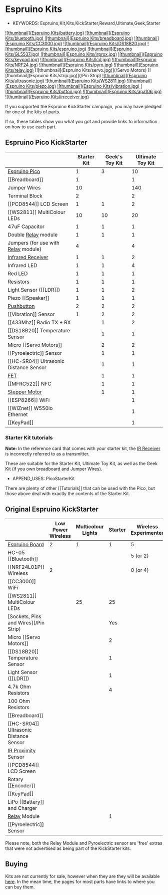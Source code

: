 <!--- Copyright (c) 2013 Gordon Williams, Pur3 Ltd. See the file LICENSE for copying permission. -->
Espruino Kits
==============

* KEYWORDS: Espruino,Kit,Kits,KickStarter,Reward,Ultimate,Geek,Starter

[![thumbnail](Espruino Kits/battery.jpg)](/Battery)
[![thumbnail](Espruino Kits/bluetooth.jpg)](/Bluetooth)
[![thumbnail](Espruino Kits/breadboard.jpg)](/Breadboard)
[![thumbnail](Espruino Kits/CC3000.jpg)](/CC3000)
[![thumbnail](Espruino Kits/DS18B20.jpg)](/DS18B20)
[![thumbnail](Espruino Kits/espruino.jpg)](/EspruinoBoard)
[![thumbnail](Espruino Kits/GL5537.jpg)](/LDR)
[![thumbnail](Espruino Kits/irprox.jpg)](/InfraredProximity)
[![thumbnail](Espruino Kits/keypad.jpg)](/KeyPad)
[![thumbnail](Espruino Kits/lcd.jpg)](/PCD8544)
[![thumbnail](Espruino Kits/NRF24.jpg)](/NRF24L01P)
[![thumbnail](Espruino Kits/pyro.jpg)](/Pyroelectric)
[![thumbnail](Espruino Kits/relay.jpg)](/Relays)
[![thumbnail](Espruino Kits/servo.jpg)](/Servo Motors)
[![thumbnail](Espruino Kits/strip.jpg)](/Pin Strip)
[![thumbnail](Espruino Kits/ultrasonic.jpg)](/HC-SR04)
[![thumbnail](Espruino Kits/WS2811.jpg)](/WS2811)
[![thumbnail](Espruino Kits/piezo.jpg)](/Speaker)
[![thumbnail](Espruino Kits/vibration.jpg)](/Vibration)
[![thumbnail](Espruino Kits/button.jpg)](/Button)
[![thumbnail](Espruino Kits/apa106.jpg)](/WS2811)
[![thumbnail](Espruino Kits/irreceiver.jpg)](/IRReceiver)


If you supported the Espruino KickStarter campaign, you may have pledged for one of the kits of parts.

If so, these tables show you what you got and provide links to information on how to use each part.

Espruino Pico KickStarter
----------------------

|                                   | Starter Kit | Geek's Toy Kit | Ultimate Toy Kit |
|-----------------------------------|-------------|----------------|------------------|
| [Espruino Pico](/Pico)            | 1           |  3             |  10              |
| [[Breadboard]]                    | 1           |                |  1               |
| Jumper Wires                      | 10          |                |  140             |
| Terminal Block                    | 2           |                |  2               |
| [[PCD8544]] LCD Screen            | 1           |  1             |  2               |
| [[WS2811]] MultiColour LEDs       | 10          |  10            |  20              |
| 47uF Capacitor                    | 1           |  1             |  1               |
| Double [Relay](Relays) module     | 1           |  1             |  1               |
| Jumpers (for use with [Relay](Relays) module) | 4 |              |  4               |
| [Infrared Receiver](/IRReceiver)  | 1           |  1             |  2               |
| Infrared LED                      | 1           |  1             |  4               |
| Red LED                           | 1           |  1             |  1               |
| Resistors                         | 1           |  1             |  1               |
| Light Sensor ([[LDR]])            | 1           |  1             |  2               |
| Piezo [[Speaker]]                 | 1           |  1             |  1               |
| [Pushbutton](/Button)             | 2           |  2             |  2               |
| [[Vibration]] Sensor              | 1           |  2             |  2               |
| [[433Mhz]] Radio TX + RX          |             |  1             |  2               |
| [[DS18B20]] Temperature Sensor    |             |  1             |  1               |
| Micro [[Servo Motors]]            |             |  2             |  2               |
| [[Pyroelectric]] Sensor           |             |  1             |  1               |
| [[HC-SR04]] Ultrasonic Distance Sensor |        |  1             |  1               |
| [FET](/mosfets)                   |             |  1             |  1               |
| [[MFRC522]] NFC                   |             |  1             |  1               |
| [Stepper Motor](/Stepper+Motors)  |             |  1             |  1               |
| [[ESP8266]] WiFi                  |             |                |  1               |
| [[WIZnet]] W550io Ethernet        |             |                |  1               |
| [[KeyPad]]                        |             |                |  1               |

### Starter Kit tutorials

**Note:** In the reference card that comes with your starter kit, the [IR Receiver](/IRReceiver) is incorrectly referred to as a transmitter.

<a name="pico_tutorials"></a>These are suitable for the Starter Kit, Ultimate Toy Kit, as well as the Geek Kit (if you own breadboard and Jumper Wires).

* APPEND_USES: PicoStarterKit

There are plenty of other [[Tutorials]] that can be used with the Pico, but those above deal with exactly the contents of the Starter Kit.


Original Espruino KickStarter
-------------------------

|                                   | Low Power Wireless | Multicolour Lights | Starter | Wireless Experimenter | WiFi Wireless | Ultimate WiFi |
|-----------------------------------|--------------------|--------------------|---------|-----------------------|---------------|---------------|
| [Espruino Board](/EspruinoBoard)  | 2                  | 1                  | 1       | 5                     | 4             | 4             |
| HC-05 [[Bluetooth]]               |                    |                    |         | 5 (or 2)              | 2             | 2             |
| [[NRF24L01P]] Wireless            | 2                  |                    |         | 0 (or 4)              | 2             | 2             |
| [[CC3000]] WiFi                   |                    |                    |         |                       | 1             | 1             |
| [[WS2811]] MultiColour LEDs       |                    | 25                 | 25      |                       |               | 25            |
| [Sockets, Pins and Wires](/Pin Strip) |                |                    | Yes     |                       |               | Yes           |
| Micro [[Servo Motors]]            |                    |                    | 2       |                       |               | 2             |
| [[DS18B20]] Temperature Sensor    |                    |                    | 1       |                       |               | 1             |
| Light Sensor ([[LDR]])            |                    |                    | 1       |                       |               | 1             |
| 4.7k Ohm Resistors                |                    |                    | 4       |                       |               | 4             |
| 100 Ohm Resistors                 |                    |                    |         |                       |               | 2             |
| [[Breadboard]]                    |                    |                    |         |                       |               | 1             |
| [[HC-SR04]] Ultrasonic Distance Sensor |               |                    |         |                       |               | 1             |
| [IR Proximity](/InfraredProximity) Sensor  |           |                    |         |                       |               | 1             |
| [[PCD8544]] LCD Screen            |                    |                    |         |                       |               | 1             |
| Rotary [[Encoder]]                |                    |                    |         |                       |               | 1             |
| [[KeyPad]]                        |                    |                    |         |                       |               | 1             |
| LiPo [[Battery]] and Charger      |                    |                    |         |                       |               | 1             |
| [Relay](Relays) Module            |                    |                    | 1       |                       |               | 1             |
| [[Pyroelectric]] Sensor           |                    |                    |         |                       |               | 1             |

Please note, both the Relay Module and Pyroelectric sensor are 'free' extras that were not advertised as being part of the KickStarter kits.


Buying
-----

Kits are not currently for sale, however when they are they will be available [here](/Order). In the mean time, the pages for most parts have links to where you can buy them.
